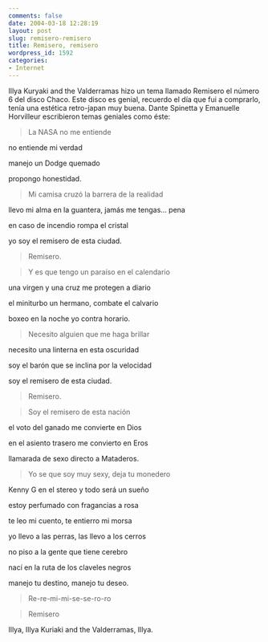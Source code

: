 ```yaml
---
comments: false
date: 2004-03-18 12:28:19
layout: post
slug: remisero-remisero
title: Remisero, remisero
wordpress_id: 1592
categories:
- Internet
---
```


Illya Kuryaki and the Valderramas hizo un tema llamado Remisero el número 6 del disco Chaco. Este disco es genial, recuerdo el día que fui a comprarlo, tenía una estética retro-japan muy buena. Dante Spinetta y Emanuelle Horvilleur escribieron temas geniales como éste:





> La NASA no me entiende  

  

no entiende mi verdad  

  

manejo un Dodge quemado  

  

propongo honestidad.
> 
> 


> 
> Mi camisa cruzó la barrera de la realidad  

  

llevo mi alma en la guantera, jamás me tengas… pena  

  

en caso de incendio rompa el cristal  

  

yo soy el remisero de esta ciudad.
> 
> 


> 
> Remisero.
> 
> 


> 
> Y es que tengo un paraíso en el calendario  

  

una virgen y una cruz me protegen a diario  

  

el miniturbo un hermano, combate el calvario  

  

boxeo en la noche yo contra horario.
> 
> 


> 
> Necesito alguien que me haga brillar  

  

necesito una linterna en esta oscuridad  

  

soy el barón que se inclina por la velocidad  

  

soy el remisero de esta ciudad.
> 
> 


> 
> Remisero.
> 
> 


> 
> Soy el remisero de esta nación  

  

el voto del ganado me convierte en Dios  

  

en el asiento trasero me convierto en Eros  

  

llamarada de sexo directo a Mataderos.
> 
> 


> 
> Yo se que soy muy sexy, deja tu monedero  

  

Kenny G en el stereo y todo será un sueño  

  

estoy perfumado con fragancias a rosa  

  

te leo mi cuento, te entierro mi morsa  

  

yo llevo a las perras, las llevo a los cerros  

  

no piso a la gente que tiene cerebro  

  

nací en la ruta de los claveles negros  

  

manejo tu destino, manejo tu deseo.
> 
> 


> 
> Re-re-mi-mi-se-se-ro-ro
> 
> 


> 
> Remisero





Illya, Illya Kuriaki and the Valderramas, Illya.




 
